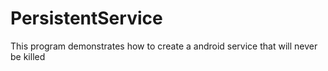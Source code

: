 # PersistentService
This program demonstrates how to create a android service that will never be killed
